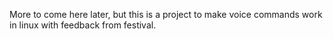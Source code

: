 More to come here later, but this is a project to make voice commands work in linux with feedback from festival.
